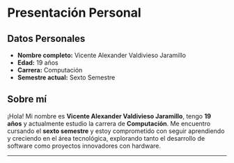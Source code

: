 # Presentación Personal

## Datos Personales

- **Nombre completo:** Vicente Alexander Valdivieso Jaramillo  
- **Edad:** 19 años  
- **Carrera:** Computación  
- **Semestre actual:** Sexto Semestre  

## Sobre mí

¡Hola! Mi nombre es **Vicente Alexander Valdivieso Jaramillo**, tengo **19 años** y actualmente estudio la carrera de **Computación**. Me encuentro cursando el **sexto semestre** y estoy comprometido con seguir aprendiendo y creciendo en el área tecnológica, explorando tanto el desarrollo de software como proyectos innovadores con hardware.

---
